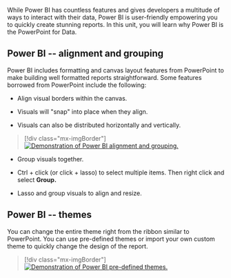 While Power BI has countless features and gives developers a multitude of ways to interact with their data, Power BI is user-friendly empowering you to quickly create stunning reports. In this unit, you will learn why Power BI is the PowerPoint for Data.

## Power BI -- alignment and grouping

Power BI includes formatting and canvas layout features from PowerPoint to make building well formatted reports straightforward. Some features borrowed from PowerPoint include the following:

- Align visual borders within the canvas.

- Visuals will "snap" into place when they align.

- Visuals can also be distributed horizontally and vertically.

> [!div class="mx-imgBorder"]
> [![Demonstration of Power BI alignment and grouping.](../media/PowerPoint_data_align_demo.gif)](../media/PowerPoint_data_align_demo.gif#lightbox)

- Group visuals together.

- Ctrl + click (or click + lasso) to select multiple items. Then right click and select **Group.**

- Lasso and group visuals to align and resize.

## Power BI -- themes

You can change the entire theme right from the ribbon similar to PowerPoint. You can use pre-defined themes or import your own custom theme to quickly change the design of the report.

> [!div class="mx-imgBorder"]
> [![Demonstration of Power BI pre-defined themes.](../media/PowerPoint_data_theme_demo.gif)](../media/PowerPoint_data_theme_demo.gif#lightbox)
